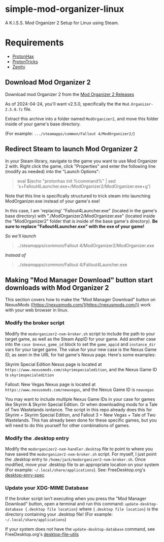 # simple-mod-organizer-linux
A K.I.S.S. Mod Organizer 2 Setup for Linux using Steam.

# Requirements

- [ProtonHax](https://github.com/aoleg94/protonhax)
- [ProtonTricks](https://github.com/Matoking/protontricks)
- [Zenity](https://gitlab.gnome.org/GNOME/zenity)

## Download Mod Organizer 2

Download mod Organizer 2 from the [Mod Organizer 2 Releases](https://github.com/Modorganizer2/modorganizer/releases)

As of 2024-04-24, you'll want v2.5.0, specifically the the ` Mod.Organizer-2.5.0.7z ` file.

Extract this archive into a folder named `ModOrganizer2`, and move this folder inside of your game's base directory.

(For example: `.../steamapps/common/Fallout 4/ModOrganizer2/`)

## Redirect Steam to launch Mod Organizer 2

In your Steam library, navigate to the game you want to use Mod Organizer 2 with. Right click the game, click "Properties" and enter the following line (modify as needed) into the "Launch Options":

> eval $(echo "protonhax init %command%" | sed 's+Fallout4Launcher.exe+/ModOrganizer2/ModOrganizer.exe+g')

Note that this line is specifically structured to trick steam into launching ModOrganizer.exe instead of your game's exe!

In this case, I am 'replacing' "Fallout4Launcher.exe" (located in the game's base directory) with "./ModOrganizer2/ModOrganizer.exe" (located inside the "ModOrganizer2" folder that is inside of the base game's directory). **Be sure to replace "Fallout4Launcher.exe" with the exe of your game!**

*So we'll launch*

> ../steamapps/common/Fallout 4/ModOrganizer2/ModOrganizer.exe

*Instead of*

> ../steamapps/common/Fallout 4/Fallout4Launcher.exe

## Making "Mod Manager Download" button start downloads with Mod Organizer 2

This section covers how to make the "Mod Manager Download" button on NexusMods ([https://nexusmods.com/](https://nexusmods.com/)) work with your web browser in linux.

### Modify the broker script

Modify the `modorganizer2-nxm-broker.sh` script to include the path to your target game, as well as the Steam AppID for your game. Add another case into the `case $nexus_game_id` block to set the `game_appid` and `instance_dir` vars for your target game. The value for your new case is the Nexus Game ID, as seen in the URL for hat game's Nexus page. Here's some examples:

Skyrim Special Edition Nexus page is located at `https://www.nexusmods.com/skyrimspecialedition`, and the Nexus Game ID is `skyrimspecialedition`

Fallout: New Vegas Nexus page is located at `https://www.nexusmods.com/newvegas`, and the Nexus Game ID is `newvegas`

You may want to include multiple Nexus Game IDs in your case for games like Skyrim & Skyrim Special Edition. Or when downloading mods for a Tale of Two Wastelands isntance. The script in this repo already does this for Skyrim + Skyrim Special Edition, and Fallout 3 + New Vegas + Tale of Two Wastelands. This has already been done for these specific games, but you will need to do this yourself for other combinations of games.

### Modify the .desktop entry

Modify the `modorganizer2-nxm-handler.desktop` file to point to where you have saved the `modorganizer2-nxm-broker.sh` script. For myself, I just point the .desktop entry to `/home/jack/modorganizer2-nxm-broker.sh`. Once modified, move your .desktop file to an appropriate location on your system (For example: `~/.local/share/applications`). See: FreeDesktop.org's [desktop-enry-spec](https://specifications.freedesktop.org/desktop-entry-spec/desktop-entry-spec-latest.html)

### Update your XDG-MIME Database

If the broker script isn't executing when you press the "Mod Manager Download" button, open a terminal and run this command: `update-desktop-database {.desktop file location}` where `{.desktop file location}` is the directory containing your .desktop file! (For example: `~/.local/share/applications`)

If your system does not have the `update-desktop-database` command, see FreeDesktop.org's [desktop-file-utils](https://www.freedesktop.org/wiki/Software/desktop-file-utils/)
